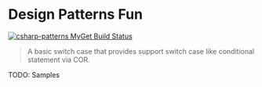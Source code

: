 # Design Patterns Fun 
[![csharp-patterns MyGet Build Status](https://www.myget.org/BuildSource/Badge/csharp-patterns?identifier=31fbbc60-21e3-4478-84aa-77d97db011de)](https://www.myget.org/)

> A basic switch case that provides support switch case like conditional statement via COR.

TODO: Samples
